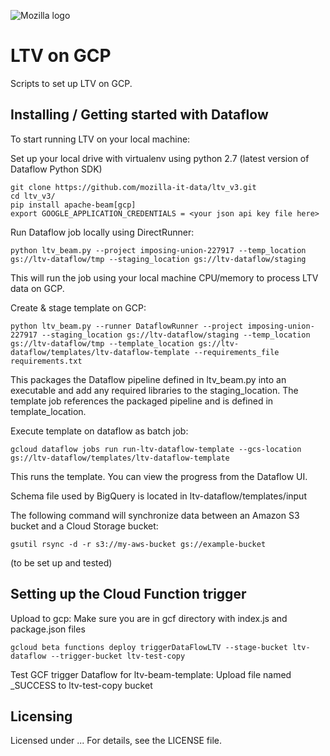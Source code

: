 ![Mozilla logo](https://github.com/ophie200/ltv_v3/blob/master/images/Mozilla-Logo-300x124.png)

# LTV on GCP

Scripts to set up LTV on GCP.

## Installing / Getting started with Dataflow

To start running LTV on your local machine:

Set up your local drive with virtualenv using python 2.7 (latest version of Dataflow Python SDK)
```shell
git clone https://github.com/mozilla-it-data/ltv_v3.git
cd ltv_v3/
pip install apache-beam[gcp]
export GOOGLE_APPLICATION_CREDENTIALS = <your json api key file here>
```

Run Dataflow job locally using DirectRunner:
```shell
python ltv_beam.py --project imposing-union-227917 --temp_location gs://ltv-dataflow/tmp --staging_location gs://ltv-dataflow/staging
```
This will run the job using your local machine CPU/memory to process LTV data on GCP. 

Create & stage template on GCP:
```shell
python ltv_beam.py --runner DataflowRunner --project imposing-union-227917 --staging_location gs://ltv-dataflow/staging --temp_location gs://ltv-dataflow/tmp --template_location gs://ltv-dataflow/templates/ltv-dataflow-template --requirements_file requirements.txt
```
This packages the Dataflow pipeline defined in ltv_beam.py into an executable and add any required libraries to the staging_location. The template job references the packaged pipeline and is defined in template_location.


Execute template on dataflow as batch job:
```shell
gcloud dataflow jobs run run-ltv-dataflow-template --gcs-location gs://ltv-dataflow/templates/ltv-dataflow-template
```
This runs the template. You can view the progress from the Dataflow UI.

Schema file used by BigQuery is located in ltv-dataflow/templates/input


The following command will synchronize data between an Amazon S3 bucket and a Cloud Storage bucket:
```shell
gsutil rsync -d -r s3://my-aws-bucket gs://example-bucket
```
(to be set up and tested)


## Setting up the Cloud Function trigger

Upload to gcp: 
Make sure you are in gcf directory with index.js and package.json files
```shell
gcloud beta functions deploy triggerDataFlowLTV --stage-bucket ltv-dataflow --trigger-bucket ltv-test-copy
```

Test GCF trigger Dataflow for ltv-beam-template:
Upload file named _SUCCESS to ltv-test-copy bucket


## Licensing
Licensed under ... For details, see the LICENSE file.
